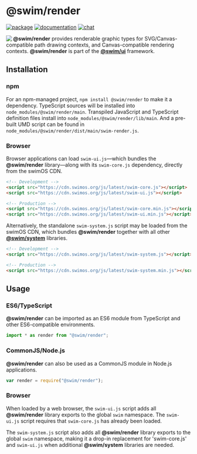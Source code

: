 # @swim/render

[![package](https://img.shields.io/npm/v/@swim/render.svg)](https://www.npmjs.com/package/@swim/render)
[![documentation](https://img.shields.io/badge/doc-TypeDoc-blue.svg)](https://docs.swimos.org/js/latest/modules/_swim_render.html)
[![chat](https://img.shields.io/badge/chat-Gitter-green.svg)](https://gitter.im/swimos/community)

<a href="https://www.swimos.org"><img src="https://docs.swimos.org/readme/marlin-blue.svg" align="left"></a>

**@swim/render** provides renderable graphic types for SVG/Canvas-compatible path
drawing contexts, and Canvas-compatible rendering contexts.  **@swim/render**
is part of the [**@swim/ui**](https://github.com/swimos/swim/tree/master/swim-system-js/swim-ui-js/@swim/ui)
framework.

## Installation

### npm

For an npm-managed project, `npm install @swim/render` to make it a dependency.
TypeScript sources will be installed into `node_modules/@swim/render/main`.
Transpiled JavaScript and TypeScript definition files install into
`node_modules/@swim/render/lib/main`.  And a pre-built UMD script can
be found in `node_modules/@swim/render/dist/main/swim-render.js`.

### Browser

Browser applications can load `swim-ui.js`—which bundles the **@swim/render**
library—along with its `swim-core.js` dependency, directly from the swimOS CDN.

```html
<!-- Development -->
<script src="https://cdn.swimos.org/js/latest/swim-core.js"></script>
<script src="https://cdn.swimos.org/js/latest/swim-ui.js"></script>

<!-- Production -->
<script src="https://cdn.swimos.org/js/latest/swim-core.min.js"></script>
<script src="https://cdn.swimos.org/js/latest/swim-ui.min.js"></script>
```

Alternatively, the standalone `swim-system.js` script may be loaded
from the swimOS CDN, which bundles **@swim/render** together with all other
[**@swim/system**](https://github.com/swimos/swim/tree/master/swim-system-js/@swim/system)
libraries.

```html
<!-- Development -->
<script src="https://cdn.swimos.org/js/latest/swim-system.js"></script>

<!-- Production -->
<script src="https://cdn.swimos.org/js/latest/swim-system.min.js"></script>
```

## Usage

### ES6/TypeScript

**@swim/render** can be imported as an ES6 module from TypeScript and other
ES6-compatible environments.

```typescript
import * as render from "@swim/render";
```

### CommonJS/Node.js

**@swim/render** can also be used as a CommonJS module in Node.js applications.

```javascript
var render = require("@swim/render");
```

### Browser

When loaded by a web browser, the `swim-ui.js` script adds all
**@swim/render** library exports to the global `swim` namespace.  The
`swim-ui.js` script requires that `swim-core.js` has already been loaded.

The `swim-system.js` script also adds all **@swim/render** library exports
to the global `swim` namespace, making it a drop-in replacement for
'swim-core.js' and `swim-ui.js` when additional **@swim/system**
libraries are needed.
